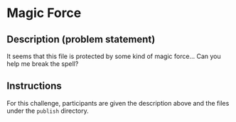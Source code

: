 # Magic Force

## Description (problem statement)

It seems that this file is protected by some kind of magic force... Can you help me break the spell?

## Instructions

For this challenge, participants are given the description above and the files under the `publish` directory.

